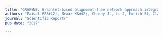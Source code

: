 ```yaml
---
title: "GRAFENE: Graphlet-based alignment-free network approach integrates 3D structural and sequence (residue order) data to improve protein structural comparison"
authors: "Faisal FE&#42;, Newaz K&#42;, Chaney JL, Li J, Emrich SJ, Clark PL, and Milenković T**"
journal: "Scientific Reports"
pub_date: "2017"

---
```

